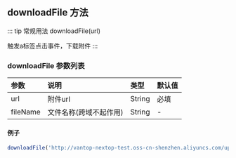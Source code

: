 ## downloadFile 方法
::: tip 常规用法
downloadFile(url)

触发a标签点击事件，下载附件
:::


### downloadFile 参数列表
| 参数          | 说明                 | 类型     | 默认值   |
| :------------- |:-----------------| :--------| :--------|
| url         | 附件url     | String       | 必填      |
| fileName         |  文件名称(跨域不起作用)    | String      | -     |

#### 例子
```js
downloadFile('http://vantop-nextop-test.oss-cn-shenzhen.aliyuncs.com/upload/1607336384730/20210817/179006669873745920.xlsx');
```

